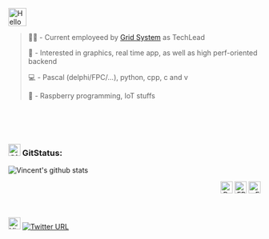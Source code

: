 <a href="#"><img alt="Hello" height="36" src="https://www.pngrepo.com/png/42915/180/hello-speech-bubble-handmade-chatting-symbol.png"/></a>

> 🧑‍💼 - Current employeed by [Grid System](https://grids.system/) as TechLead   
> 
> 📖 - Interested in graphics, real time app, as well as high perf-oriented backend   
> 
> 💻 - Pascal (delphi/FPC/...), python, cpp, c and v
> 
> 🌱 - Raspberry programming, IoT stuffs  

<br/>
<br/>
<br/>

### <a href="#"><img alt="Github" height="24" src="https://www.pngrepo.com/png/303615/180/github-icon-1-logo.png"/></a> GitStatus:
![Vincent's github stats](https://github-readme-stats.vercel.app/api?username=vincentgsell&bg_color=45,E76544,8F4E92&title_color=FFFFFF&text_color=FFFFFF&icon_color=FFFFFF&show_icons=true&hide_border=true)

<p align="right">
<a href="#"><img alt="Python" height="24" src="https://www.python.org/static/community_logos/python-logo-inkscape.svg" /></a>
<a href="#"><img alt="FPC" height="24" src="https://www.freepascal.org/pic/logo.gif" /></a>
<a href="#"><img alt="Embarcadero" height="24" src="https://www.embarcadero.com/images/logos/logo-page/preview_EMBT_Primary_Logo_Black.png" /></a>
</a>
</p>

<br/>

[<img alt="Vincent Gsell | LinkedIn" width="24px" src="https://www.pngrepo.com/png/75820/180/linkedin.png" />][linkedin]
[![Twitter URL](https://img.shields.io/twitter/url/https/twitter.com/VincentGsell.svg?style=social&label=Follow%20%40VincentGsell)](https://twitter.com/VincentGsell)

<br/>


[linkedin]: https://www.linkedin.com/in/vincentgsell/
[embarcadero]: https://www.embarcadero.com/
[python]: https://www.python.org/
[freepascal]: https://www.freepascal.org
